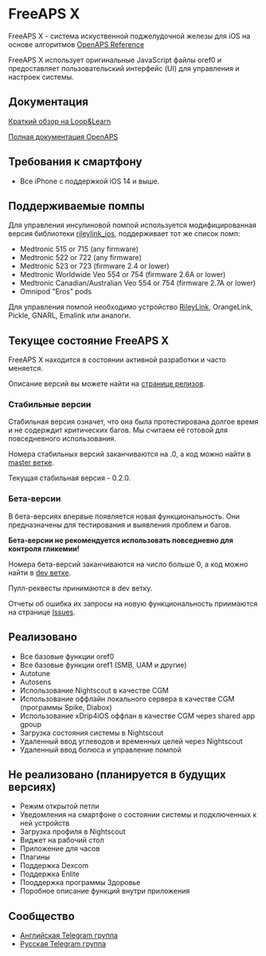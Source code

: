 # FreeAPS X

FreeAPS X - система искуственной поджелудочной железы для iOS на основе алгоритмов [OpenAPS Reference](https://github.com/openaps/oref0)

FreeAPS X использует оригинальные JavaScript файлы oref0 и предоставляет пользовательский интерфейс (UI) для управления и настроек системы.

## Документация

[Краткий обзор на Loop&Learn](https://www.loopandlearn.org/freeaps-x/)

[Полная документация OpenAPS](https://openaps.readthedocs.io/en/latest/)

## Требования к смартфону

- Все iPhone с поддержкой iOS 14 и выше.

## Поддерживаемые помпы

Для управления инсулиновой помпой используется модифицированная версия библиотеки [rileylink_ios](https://github.com/ps2/rileylink_ios), поддерживает тот же список помп:

- Medtronic 515 or 715 (any firmware)
- Medtronic 522 or 722 (any firmware)
- Medtronic 523 or 723 (firmware 2.4 or lower)
- Medtronic Worldwide Veo 554 or 754 (firmware 2.6A or lower)
- Medtronic Canadian/Australian Veo 554 or 754 (firmware 2.7A or lower)
- Omnipod "Eros" pods

Для управления помпой необходимо устройство [RileyLink](https://getrileylink.org), OrangeLink, Pickle, GNARL, Emalink или аналоги.

## Текущее состояние FreeAPS X

FreeAPS X находится в состоянии активной разработки и часто меняется.

Описание версий вы можете найти на [странице релизов](https://github.com/ivalkou/freeaps/releases).

### Стабильные версии

Стабильная версия означет, что она была протестирована долгое время и не содерждит критических багов. Мы считаем её готовой для повседневного использования.

Номера стабильных версий заканчиваются на .0, а код можно найти в [master ветке](https://github.com/ivalkou/freeaps/tree/master).

Текущая стабильная версия - 0.2.0.

### Бета-версии

В бета-версиях впервые появляется новая функциональность. Они предназначены для тестирования и выявления проблем и багов.

**Бета-версии не рекомендуется использовать  повседневно для контроля гликемии!**

Номера бета-версий заканчиваются на число больше 0, а код можно найти в [dev ветке](https://github.com/ivalkou/freeaps/tree/dev).

Пулл-реквесты принимаются в dev ветку.

Отчеты об ошибка их запросы на новую функциональность приимаются на странице [Issues](https://github.com/ivalkou/freeaps/issues).

## Реализовано

- Все базовые функции oref0
- Все базовые функции oref1 (SMB, UAM и другие)
- Autotune
- Autosens
- Использование Nightscout в качестве CGM
- Использование оффлайн локального сервера в качестве CGM (программы Spike, Diabox)
- Использование xDrip4iOS оффлан в качестве CGM через shared app gpoup
- Загрузка состояния системы в Nightscout
- Удаленный ввод углеводов и временных целей через Nightscout
- Удаленный ввод болюса и управление помпой

## Не реализовано (планируется в будущих версиях)

- Режим открытой петли
- Уведомления на смартфоне о состоянии системы и подключенных к ней устройств
- Загрузка профиля в Nightscout
- Виджет на рабочий стол
- Приложение для часов
- Плагины
- Поддержка Dexcom
- Поддержка Enlite
- Пооддержка программы Здоровье
- Поробное описание функций внутри приложения

## Сообщество

- [Английская Telegram группа](https://t.me/freeapsx_eng)
- [Русская Telegram группа](https://t.me/freeapsx)

